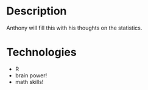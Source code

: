 Description
===========
Anthony will fill this with his thoughts on the statistics.


Technologies
============
- R
- brain power!
- math skills!